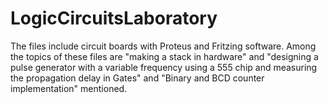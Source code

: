 # LogicCircuitsLaboratory
The files include circuit boards with Proteus and Fritzing software. Among the topics of these files are "making a stack in hardware" and "designing a pulse generator with a variable frequency using a 555 chip and measuring the propagation delay in Gates" and "Binary and BCD counter implementation" mentioned.
